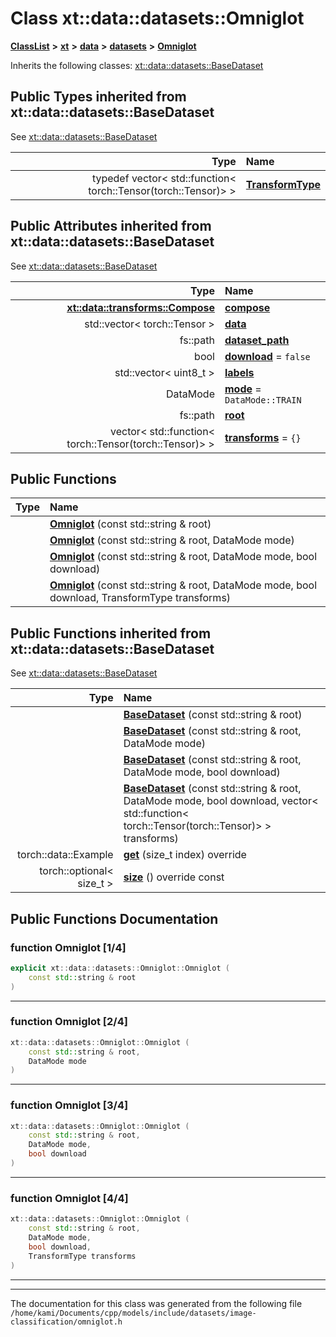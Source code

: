 

# Class xt::data::datasets::Omniglot



[**ClassList**](annotated.md) **>** [**xt**](namespacext.md) **>** [**data**](namespacext_1_1data.md) **>** [**datasets**](namespacext_1_1data_1_1datasets.md) **>** [**Omniglot**](classxt_1_1data_1_1datasets_1_1Omniglot.md)








Inherits the following classes: [xt::data::datasets::BaseDataset](classxt_1_1data_1_1datasets_1_1BaseDataset.md)
















## Public Types inherited from xt::data::datasets::BaseDataset

See [xt::data::datasets::BaseDataset](classxt_1_1data_1_1datasets_1_1BaseDataset.md)

| Type | Name |
| ---: | :--- |
| typedef vector&lt; std::function&lt; torch::Tensor(torch::Tensor)&gt; &gt; | [**TransformType**](classxt_1_1data_1_1datasets_1_1BaseDataset.md#typedef-transformtype)  <br> |








## Public Attributes inherited from xt::data::datasets::BaseDataset

See [xt::data::datasets::BaseDataset](classxt_1_1data_1_1datasets_1_1BaseDataset.md)

| Type | Name |
| ---: | :--- |
|  [**xt::data::transforms::Compose**](classxt_1_1data_1_1transforms_1_1Compose.md) | [**compose**](classxt_1_1data_1_1datasets_1_1BaseDataset.md#variable-compose)  <br> |
|  std::vector&lt; torch::Tensor &gt; | [**data**](classxt_1_1data_1_1datasets_1_1BaseDataset.md#variable-data)  <br> |
|  fs::path | [**dataset\_path**](classxt_1_1data_1_1datasets_1_1BaseDataset.md#variable-dataset_path)  <br> |
|  bool | [**download**](classxt_1_1data_1_1datasets_1_1BaseDataset.md#variable-download)   = `false`<br> |
|  std::vector&lt; uint8\_t &gt; | [**labels**](classxt_1_1data_1_1datasets_1_1BaseDataset.md#variable-labels)  <br> |
|  DataMode | [**mode**](classxt_1_1data_1_1datasets_1_1BaseDataset.md#variable-mode)   = `DataMode::TRAIN`<br> |
|  fs::path | [**root**](classxt_1_1data_1_1datasets_1_1BaseDataset.md#variable-root)  <br> |
|  vector&lt; std::function&lt; torch::Tensor(torch::Tensor)&gt; &gt; | [**transforms**](classxt_1_1data_1_1datasets_1_1BaseDataset.md#variable-transforms)   = `{}`<br> |






























## Public Functions

| Type | Name |
| ---: | :--- |
|   | [**Omniglot**](#function-omniglot-14) (const std::string & root) <br> |
|   | [**Omniglot**](#function-omniglot-24) (const std::string & root, DataMode mode) <br> |
|   | [**Omniglot**](#function-omniglot-34) (const std::string & root, DataMode mode, bool download) <br> |
|   | [**Omniglot**](#function-omniglot-44) (const std::string & root, DataMode mode, bool download, TransformType transforms) <br> |


## Public Functions inherited from xt::data::datasets::BaseDataset

See [xt::data::datasets::BaseDataset](classxt_1_1data_1_1datasets_1_1BaseDataset.md)

| Type | Name |
| ---: | :--- |
|   | [**BaseDataset**](classxt_1_1data_1_1datasets_1_1BaseDataset.md#function-basedataset-14) (const std::string & root) <br> |
|   | [**BaseDataset**](classxt_1_1data_1_1datasets_1_1BaseDataset.md#function-basedataset-24) (const std::string & root, DataMode mode) <br> |
|   | [**BaseDataset**](classxt_1_1data_1_1datasets_1_1BaseDataset.md#function-basedataset-34) (const std::string & root, DataMode mode, bool download) <br> |
|   | [**BaseDataset**](classxt_1_1data_1_1datasets_1_1BaseDataset.md#function-basedataset-44) (const std::string & root, DataMode mode, bool download, vector&lt; std::function&lt; torch::Tensor(torch::Tensor)&gt; &gt; transforms) <br> |
|  torch::data::Example | [**get**](classxt_1_1data_1_1datasets_1_1BaseDataset.md#function-get) (size\_t index) override<br> |
|  torch::optional&lt; size\_t &gt; | [**size**](classxt_1_1data_1_1datasets_1_1BaseDataset.md#function-size) () override const<br> |






















































## Public Functions Documentation




### function Omniglot [1/4]

```C++
explicit xt::data::datasets::Omniglot::Omniglot (
    const std::string & root
) 
```




<hr>



### function Omniglot [2/4]

```C++
xt::data::datasets::Omniglot::Omniglot (
    const std::string & root,
    DataMode mode
) 
```




<hr>



### function Omniglot [3/4]

```C++
xt::data::datasets::Omniglot::Omniglot (
    const std::string & root,
    DataMode mode,
    bool download
) 
```




<hr>



### function Omniglot [4/4]

```C++
xt::data::datasets::Omniglot::Omniglot (
    const std::string & root,
    DataMode mode,
    bool download,
    TransformType transforms
) 
```




<hr>

------------------------------
The documentation for this class was generated from the following file `/home/kami/Documents/cpp/models/include/datasets/image-classification/omniglot.h`

